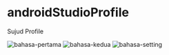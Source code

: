 # androidStudioProfile
Sujud Profile

![bahasa-pertama](https://user-images.githubusercontent.com/39428254/71396728-4252ff80-2656-11ea-8dce-d3f902e3ff25.JPG)
![bahasa-kedua](https://user-images.githubusercontent.com/39428254/71396737-47b04a00-2656-11ea-87c4-1b23aa5c97c6.JPG)
![bahasa-setting](https://user-images.githubusercontent.com/39428254/71396739-4aab3a80-2656-11ea-9198-8bd9859e80fb.JPG)
